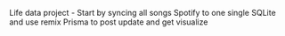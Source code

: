 Life data project - Start by syncing all songs Spotify to one single SQLite and use remix Prisma to post update and get visualize
